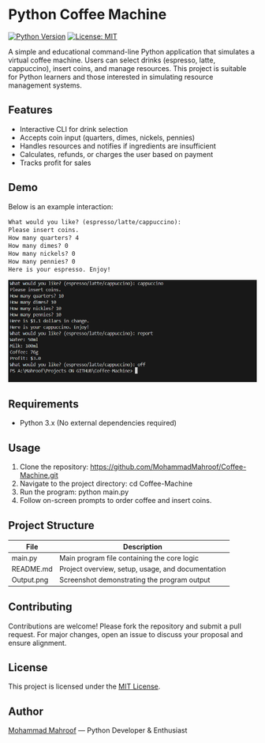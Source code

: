 # Python Coffee Machine

[![Python Version](https://img.shields.io/badge/Python-3.x-blue.svg)]()
[![License: MIT](https://img.shields.io/badge/License-MIT-yellow.svg)]()

A simple and educational command-line Python application that simulates a virtual coffee machine. Users can select drinks (espresso, latte, cappuccino), insert coins, and manage resources. This project is suitable for Python learners and those interested in simulating resource management systems.

## Features
- Interactive CLI for drink selection
- Accepts coin input (quarters, dimes, nickels, pennies)
- Handles resources and notifies if ingredients are insufficient
- Calculates, refunds, or charges the user based on payment
- Tracks profit for sales

## Demo
Below is an example interaction:
```
What would you like? (espresso/latte/cappuccino):
Please insert coins.
How many quarters? 4
How many dimes? 0
How many nickels? 0
How many pennies? 0
Here is your espresso. Enjoy!
```
![Output Screenshot](Output.png)


## Requirements

- Python 3.x (No external dependencies required)

## Usage

1. Clone the repository:  https://github.com/MohammadMahroof/Coffee-Machine.git
2. Navigate to the project directory: cd Coffee-Machine
3.  Run the program: python main.py
4. Follow on-screen prompts to order coffee and insert coins.


## Project Structure

| File       | Description                                   |
|------------|-----------------------------------------------|
| main.py    | Main program file containing the core logic  |
| README.md  | Project overview, setup, usage, and documentation  |
| Output.png | Screenshot demonstrating the program output  |
 

## Contributing

Contributions are welcome! Please fork the repository and submit a pull request. For major changes, open an issue to discuss your proposal and ensure alignment.

## License

This project is licensed under the [MIT License](LICENSE).

## Author

[Mohammad Mahroof](https://github.com/MohammadMahroof) — Python Developer & Enthusiast


